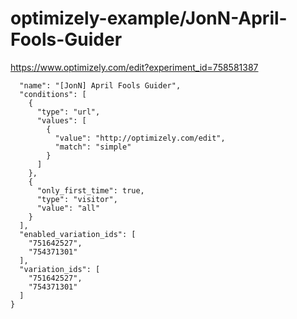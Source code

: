 optimizely-example/JonN-April-Fools-Guider
=========================================

https://www.optimizely.com/edit?experiment_id=758581387

```json{
  "name": "[JonN] April Fools Guider",
  "conditions": [
    {
      "type": "url",
      "values": [
        {
          "value": "http://optimizely.com/edit",
          "match": "simple"
        }
      ]
    },
    {
      "only_first_time": true,
      "type": "visitor",
      "value": "all"
    }
  ],
  "enabled_variation_ids": [
    "751642527",
    "754371301"
  ],
  "variation_ids": [
    "751642527",
    "754371301"
  ]
}
```